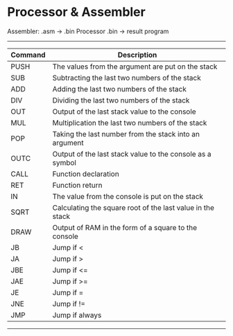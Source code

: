 # Processor & Assembler
Assembler: .asm -> .bin Processor .bin -> result program
***
|Command|Description|
|---|---|
|PUSH| The values from the argument are put on the stack|
|SUB| Subtracting the last two numbers of the stack|
|ADD| Adding the last two numbers of the stack|
|DIV| Dividing the last two numbers of the stack|
|OUT| Output of the last stack value to the console|
|MUL| Multiplication the last two numbers of the stack|
|POP| Taking the last number from the stack into an argument|
|OUTC| Output of the last stack value to the console as a symbol|
|CALL| Function declaration|
|RET| Function return|
|IN| The value from the console is put on the stack|
|SQRT| Calculating the square root of the last value in the stack|
|DRAW| Output of RAM in the form of a square to the console|
|JB| Jump if <|
|JA| Jump if >|
|JBE| Jump if <=|
|JAE| Jump if >=|
|JE| Jump if =|
|JNE| Jump if !=|
|JMP| Jump if always|
*** 




